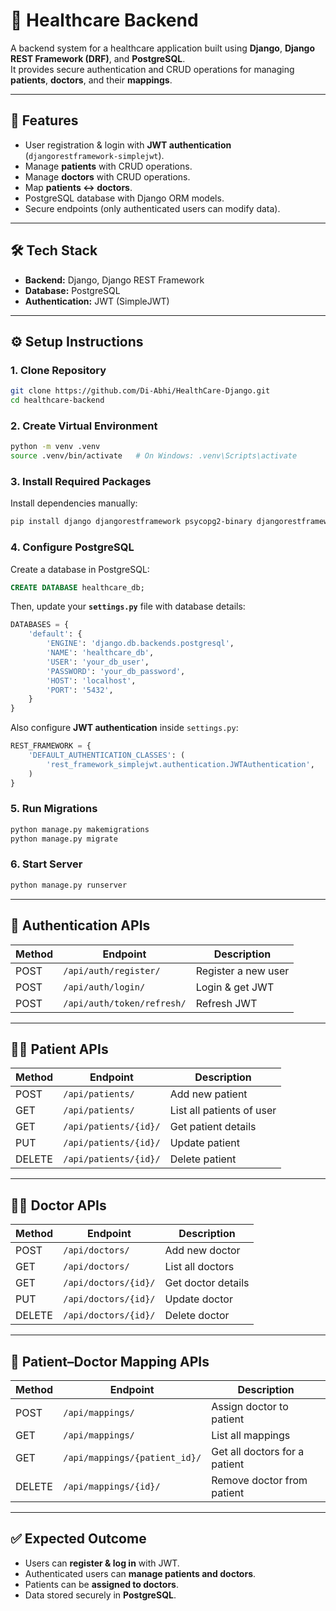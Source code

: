 # 🏥 Healthcare Backend

A backend system for a healthcare application built using **Django**, **Django REST Framework (DRF)**, and **PostgreSQL**.  
It provides secure authentication and CRUD operations for managing **patients**, **doctors**, and their **mappings**.

---

## 🚀 Features
- User registration & login with **JWT authentication** (`djangorestframework-simplejwt`).
- Manage **patients** with CRUD operations.
- Manage **doctors** with CRUD operations.
- Map **patients ↔ doctors**.
- PostgreSQL database with Django ORM models.
- Secure endpoints (only authenticated users can modify data).

---

## 🛠️ Tech Stack
- **Backend:** Django, Django REST Framework  
- **Database:** PostgreSQL  
- **Authentication:** JWT (SimpleJWT)  

---

## ⚙️ Setup Instructions

### 1. Clone Repository
```bash
git clone https://github.com/Di-Abhi/HealthCare-Django.git
cd healthcare-backend
```

### 2. Create Virtual Environment
```bash
python -m venv .venv
source .venv/bin/activate   # On Windows: .venv\Scripts\activate
```

### 3. Install Required Packages
Install dependencies manually:
```bash
pip install django djangorestframework psycopg2-binary djangorestframework-simplejwt
```

### 4. Configure PostgreSQL
Create a database in PostgreSQL:
```sql
CREATE DATABASE healthcare_db;
```

Then, update your **`settings.py`** file with database details:
```python
DATABASES = {
    'default': {
        'ENGINE': 'django.db.backends.postgresql',
        'NAME': 'healthcare_db',
        'USER': 'your_db_user',
        'PASSWORD': 'your_db_password',
        'HOST': 'localhost',
        'PORT': '5432',
    }
}
```

Also configure **JWT authentication** inside `settings.py`:
```python
REST_FRAMEWORK = {
    'DEFAULT_AUTHENTICATION_CLASSES': (
        'rest_framework_simplejwt.authentication.JWTAuthentication',
    )
}
```

### 5. Run Migrations
```bash
python manage.py makemigrations
python manage.py migrate
```

### 6. Start Server
```bash
python manage.py runserver
```

---

## 🔑 Authentication APIs
| Method | Endpoint                  | Description |
|--------|---------------------------|-------------|
| POST   | `/api/auth/register/`     | Register a new user |
| POST   | `/api/auth/login/`        | Login & get JWT |
| POST   | `/api/auth/token/refresh/`| Refresh JWT |

---

## 👩‍⚕️ Patient APIs
| Method | Endpoint               | Description |
|--------|------------------------|-------------|
| POST   | `/api/patients/`       | Add new patient |
| GET    | `/api/patients/`       | List all patients of user |
| GET    | `/api/patients/{id}/`  | Get patient details |
| PUT    | `/api/patients/{id}/`  | Update patient |
| DELETE | `/api/patients/{id}/`  | Delete patient |

---

## 👨‍⚕️ Doctor APIs
| Method | Endpoint              | Description |
|--------|-----------------------|-------------|
| POST   | `/api/doctors/`       | Add new doctor |
| GET    | `/api/doctors/`       | List all doctors |
| GET    | `/api/doctors/{id}/`  | Get doctor details |
| PUT    | `/api/doctors/{id}/`  | Update doctor |
| DELETE | `/api/doctors/{id}/`  | Delete doctor |

---

## 🔗 Patient–Doctor Mapping APIs
| Method | Endpoint                         | Description |
|--------|----------------------------------|-------------|
| POST   | `/api/mappings/`                 | Assign doctor to patient |
| GET    | `/api/mappings/`                 | List all mappings |
| GET    | `/api/mappings/{patient_id}/`    | Get all doctors for a patient |
| DELETE | `/api/mappings/{id}/`            | Remove doctor from patient |

---

## ✅ Expected Outcome
- Users can **register & log in** with JWT.  
- Authenticated users can **manage patients and doctors**.  
- Patients can be **assigned to doctors**.  
- Data stored securely in **PostgreSQL**.  
